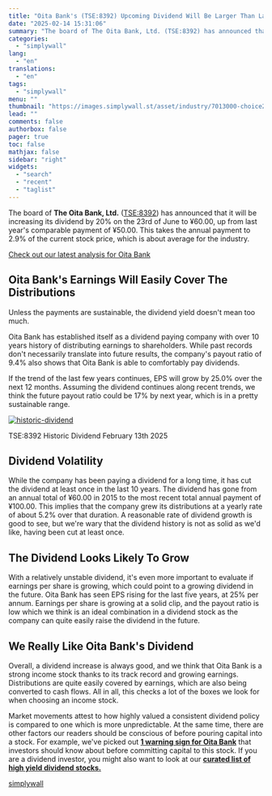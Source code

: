 ```yaml
---
title: "Oita Bank's (TSE:8392) Upcoming Dividend Will Be Larger Than Last Year's"
date: "2025-02-14 15:31:06"
summary: "The board of The Oita Bank, Ltd. (TSE:8392) has announced that it will be increasing its dividend by 20% on the 23rd of June to ¥60.00, up from last year's comparable payment of ¥50.00. This takes the annual payment to 2.9% of the current stock price, which is about average..."
categories:
  - "simplywall"
lang:
  - "en"
translations:
  - "en"
tags:
  - "simplywall"
menu: ""
thumbnail: "https://images.simplywall.st/asset/industry/7013000-choice2-main-header/1585186648241"
lead: ""
comments: false
authorbox: false
pager: true
toc: false
mathjax: false
sidebar: "right"
widgets:
  - "search"
  - "recent"
  - "taglist"
---
```


The board of **The Oita Bank, Ltd.** ([TSE:8392](https://simplywall.st/stocks/jp/banks/tse-8392/oita-bank-shares)) has announced that it will be increasing its dividend by 20% on the 23rd of June to ¥60.00, up from last year's comparable payment of ¥50.00. This takes the annual payment to 2.9% of the current stock price, which is about average for the industry.

 [Check out our latest analysis for Oita Bank](https://simplywall.st/stocks/jp/banks/tse-8392/oita-bank-shares) 

Oita Bank's Earnings Will Easily Cover The Distributions
--------------------------------------------------------

Unless the payments are sustainable, the dividend yield doesn't mean too much.

Oita Bank has established itself as a dividend paying company with over 10 years history of distributing earnings to shareholders. While past records don't necessarily translate into future results, the company's payout ratio of 9.4% also shows that Oita Bank is able to comfortably pay dividends.

If the trend of the last few years continues, EPS will grow by 25.0% over the next 12 months. Assuming the dividend continues along recent trends, we think the future payout ratio could be 17% by next year, which is in a pretty sustainable range.

[![historic-dividend](https://images.simplywall.st/asset/chart/876349-historic-dividend-1-dark/1739490671319)](https://simplywall.st/stocks/jp/banks/tse-8392/oita-bank-shares/dividend)

TSE:8392 Historic Dividend February 13th 2025

Dividend Volatility
-------------------

While the company has been paying a dividend for a long time, it has cut the dividend at least once in the last 10 years. The dividend has gone from an annual total of ¥60.00 in 2015 to the most recent total annual payment of ¥100.00. This implies that the company grew its distributions at a yearly rate of about 5.2% over that duration. A reasonable rate of dividend growth is good to see, but we're wary that the dividend history is not as solid as we'd like, having been cut at least once.

The Dividend Looks Likely To Grow
---------------------------------

With a relatively unstable dividend, it's even more important to evaluate if earnings per share is growing, which could point to a growing dividend in the future. Oita Bank has seen EPS rising for the last five years, at 25% per annum. Earnings per share is growing at a solid clip, and the payout ratio is low which we think is an ideal combination in a dividend stock as the company can quite easily raise the dividend in the future.

We Really Like Oita Bank's Dividend
-----------------------------------

Overall, a dividend increase is always good, and we think that Oita Bank is a strong income stock thanks to its track record and growing earnings. Distributions are quite easily covered by earnings, which are also being converted to cash flows. All in all, this checks a lot of the boxes we look for when choosing an income stock.

Market movements attest to how highly valued a consistent dividend policy is compared to one which is more unpredictable. At the same time, there are other factors our readers should be conscious of before pouring capital into a stock. For example, we've picked out [**1 warning sign for Oita Bank**](https://simplywall.st/stocks/jp/banks/tse-8392/oita-bank-shares) that investors should know about before committing capital to this stock. If you are a dividend investor, you might also want to look at our [**curated list of high yield dividend stocks.**](https://simplywall.st/discover/investing-ideas/240709/top-dividend-stocks/global)

[simplywall](https://simplywall.st/stocks/jp/banks/tse-8392/oita-bank-shares/news/oita-banks-tse8392-upcoming-dividend-will-be-larger-than-las)
